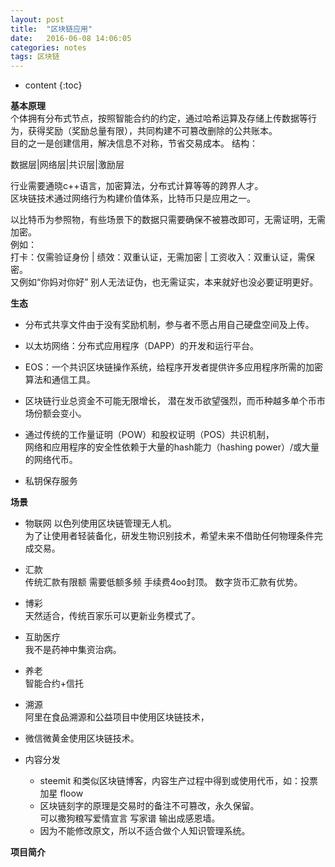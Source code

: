 ```yaml
---
layout: post
title:  "区块链应用"
date:   2016-06-08 14:06:05
categories: notes
tags: 区块链
---
```


* content
{:toc}


**基本原理**   
个体拥有分布式节点，按照智能合约的约定，通过哈希运算及存储上传数据等行为，获得奖励（奖励总量有限），共同构建不可篡改删除的公共账本。   
目的之一是创建信用，解决信息不对称，节省交易成本。
结构：

数据层|网络层|共识层|激励层   

行业需要通晓c++语言，加密算法，分布式计算等等的跨界人才。     
区块链技术通过网络行为构建价值体系，比特币只是应用之一。  




以比特币为参照物，有些场景下的数据只需要确保不被篡改即可，无需证明，无需加密。  
例如：   
打卡：仅需验证身份 | 绩效：双重认证，无需加密 | 工资收入：双重认证，需保密。  
又例如“你妈对你好” 别人无法证伪，也无需证实，本来就好也没必要证明更好。    


**生态**   
 - 分布式共享文件由于没有奖励机制，参与者不愿占用自己硬盘空间及上传。  

 - 以太坊网络：分布式应用程序（DAPP）的开发和运行平台。     
 - EOS：一个共识区块链操作系统，给程序开发者提供许多应用程序所需的加密算法和通信工具。  

 - 区块链行业总资金不可能无限增长，
潜在发币欲望强烈，而币种越多单个币市场份额会变小。   
- 通过传统的工作量证明（POW）和股权证明（POS）共识机制，  
网络和应用程序的安全性依赖于大量的hash能力（hashing power）/或大量的网络代币。  
 - 私钥保存服务   


**场景**   

- 物联网
以色列使用区块链管理无人机。  
为了让使用者轻装备化，研发生物识别技术，希望未来不借助任何物理条件完成交易。    
- 汇款  
传统汇款有限额 需要低额多频 手续费4oo封顶。 数字货币汇款有优势。  
- 博彩  
天然适合，传统百家乐可以更新业务模式了。  
- 互助医疗  
我不是药神中集资治病。  
- 养老  
智能合约+信托  
- 溯源  
阿里在食品溯源和公益项目中使用区块链技术，  
- 微信微黄金使用区块链技术。  

- 内容分发  
  - steemit 和类似区块链博客，内容生产过程中得到或使用代币，如：投票 加星 floow   
  - 区块链刻字的原理是交易时的备注不可篡改，永久保留。  
  可以撒狗粮写爱情宣言 写家谱  输出成感恩墙。  
  - 因为不能修改原文，所以不适合做个人知识管理系统。  

**项目简介**  
